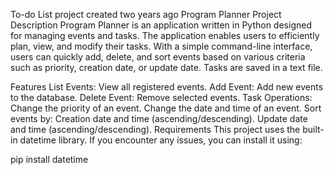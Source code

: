 To-do List project created two years ago
Program Planner
Project Description
Program Planner is an application written in Python designed for managing events and tasks. The application enables users to efficiently plan, view, and modify their tasks. With a simple command-line interface, users can quickly add, delete, and sort events based on various criteria such as priority, creation date, or update date. Tasks are saved in a text file.

Features
List Events: View all registered events.
Add Event: Add new events to the database.
Delete Event: Remove selected events.
Task Operations:
Change the priority of an event.
Change the date and time of an event.
Sort events by:
Creation date and time (ascending/descending).
Update date and time (ascending/descending).
Requirements
This project uses the built-in datetime library. If you encounter any issues, you can install it using:


pip install datetime

